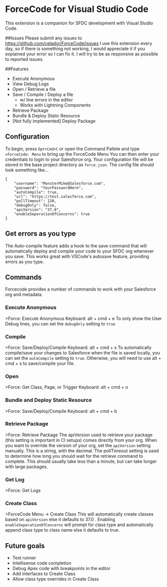 # ForceCode for Visual Studio Code
This extension is a companion for SFDC development with Visual Studio Code. 

##Issues
Please submit any issues to https://github.com/celador/ForceCode/issues
I use this extension every day, so if there is something not working, I would appreciate it if you explained your error so I can fix it.
I will try to be as responsive as possible to reported issues.

##Features
* Execute Anonymous
* View Debug Logs
* Open / Retrieve a file
* Save / Compile / Deploy a file
  * w/ line errors in the editor
  * Works with Lightning Components
* Retrieve Package
* Bundle & Deploy Static Resource
* [Not fully implemented] Deploy Package

## Configuration
To begin, press `Opt+Cmd+C` or open the Command Pallete and type `>ForceCode: Menu` to bring up the ForceCode Menu
You can then enter your credentials to login to your Salesforce org.  Your configuration file will be stored in the base project directory as `force.json`.
The config file should look something like... 
```
{
    "username": "MonsterMike@Salesforce.com",
    "password": "YourPasswordHere",
    "autoCompile": true,
    "url": "https://test.salesforce.com",
    "pollTimeout": 120,
    "debugOnly": false,
    "apiVersion": "37.0",
    "enableSeperationOfConcerns": true
}
```

## Get errors as you type
The Auto-compile feature adds a hook to the save command that will automatically deploy and compile your code to your SFDC org whenever you save.  This works great with VSCode's autosave feature, providing errors as you type.  

## Commands
Forcecode provides a number of commands to work with your Salesforce org and metadata.

### Execute Anonymous
\>Force: Execute Anonymous
Keyboard: alt + cmd + e
To only show the User Debug lines, you can set the `debugOnly` setting to `true`

### Compile
\>Force: Save/Deploy/Compile
Keyboard: alt + cmd + s
To automatically compile/save your changes to Salesforce when the file is saved locally, you can set the `autoCompile` setting to `true`.  Otherwise, you will need to use alt + cmd + s to save/compile your file.

### Open  
\>Force: Get Class, Page, or Trigger
Keyboard: alt + cmd + o

### Bundle and Deploy Static Resource
\>Force: Save/Deploy/Compile
Keyboard: alt + cmd + b

### Retrieve Package
\>Force: Retrieve Package
The apiVersion used to retrieve your package (this setting is important in CI setups) comes directly from your org.  When you want to override the version of your org, set the `apiVersion` setting manually.  This is a string, with the decimal.
The pollTimeout setting is used to determine how long you should wait for the retrieve command to complete.  This should usually take less than a minute, but can take longer with large packages. 

### Get Log
\>Force: Get Logs

### Create Class
\>ForceCode Menu -> Create Class
This will automatically create classes based on `apiVersion` else it defaults to 37.0 . Enabling `enableSeperationOfConcerns` will prompt for class type and automatically append class type to class name else it defaults to true.

## Future goals
* Test runner
* Intellisense code completion
* Debug Apex code with breakpoints in the editor
* Add interfaces to Create Class
* Allow class type overrides in Create Class
